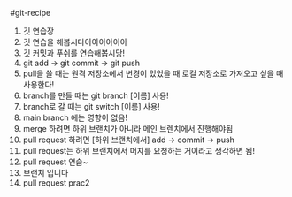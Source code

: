 #git-recipe

1. 깃 연습장
2. 깃 연습을 해봅시다아아아아아아
3. 깃 커밋과 푸쉬를 연습해봅시당!
4. git add -> git commit -> git push
5. pull을 쓸 때는 원격 저장소에서 변경이 있었을 때 로컬 저장소로 가져오고 싶을 때 사용한다!
6. branch를 만들 때는 git branch [이름] 사용!
7. branch로 갈 때는 git switch [이름] 사용!
8. main branch 에는 영향이 없음!
9. merge 하려면 하위 브랜치가 아니라 메인 브렌치에서 진행해야됨
10. pull request 하려면 [하위 브랜치에서] add -> commit -> push
10. pull request는 하위 브랜치에서 머지를 요청하는 거이라고 생각하면 됨!
11. pull request 연습~
12. 브랜치 입니다
14. pull request prac2
